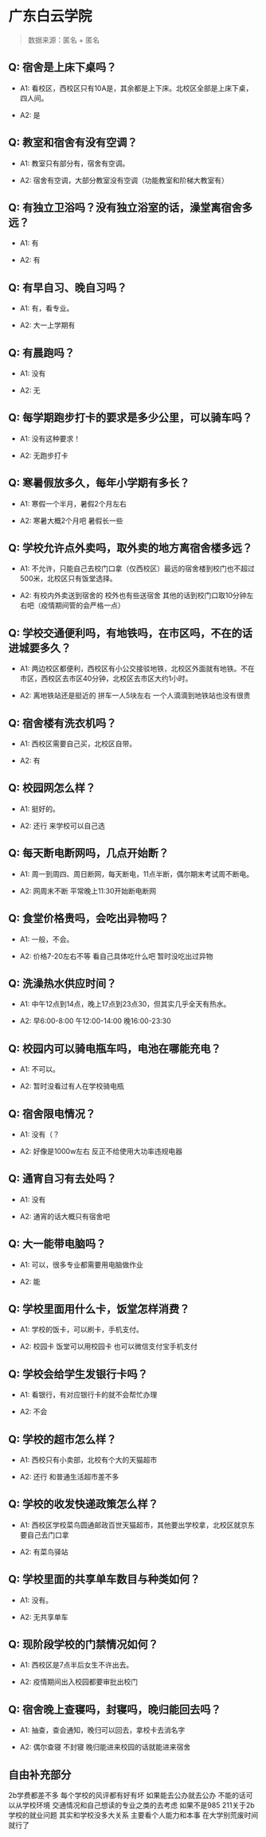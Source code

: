 # 广东白云学院

> 数据来源：匿名 + 匿名

## Q: 宿舍是上床下桌吗？

- A1: 看校区，西校区只有10A是，其余都是上下床。北校区全部是上床下桌，四人间。

- A2: 是

## Q: 教室和宿舍有没有空调？

- A1: 教室只有部分有，宿舍有空调。

- A2: 宿舍有空调，大部分教室没有空调（功能教室和阶梯大教室有）

## Q: 有独立卫浴吗？没有独立浴室的话，澡堂离宿舍多远？

- A1: 有

- A2: 有

## Q: 有早自习、晚自习吗？

- A1: 有，看专业。

- A2: 大一上学期有

## Q: 有晨跑吗？

- A1: 没有

- A2: 无

## Q: 每学期跑步打卡的要求是多少公里，可以骑车吗？

- A1: 没有这种要求！

- A2: 无跑步打卡

## Q: 寒暑假放多久，每年小学期有多长？

- A1: 寒假一个半月，暑假2个月左右

- A2: 寒暑大概2个月吧 暑假长一些

## Q: 学校允许点外卖吗，取外卖的地方离宿舍楼多远？

- A1: 不允许，只能自己去校门口拿（仅西校区）最远的宿舍楼到校门也不超过500米，北校区只有饭堂选择。

- A2: 有校内外卖送到宿舍的 校外也有些送宿舍 其他的话到校门口取10分钟左右吧（疫情期间管的会严格一点）

## Q: 学校交通便利吗，有地铁吗，在市区吗，不在的话进城要多久？

- A1: 两边校区都便利，西校区有小公交接驳地铁，北校区外面就有地铁。不在市区，西校区去市区40分钟，北校区去市区大约1小时。

- A2: 离地铁站还是挺近的 拼车一人5块左右 一个人滴滴到地铁站也没有很贵

## Q: 宿舍楼有洗衣机吗？

- A1: 西校区需要自己买，北校区自带。

- A2: 有

## Q: 校园网怎么样？

- A1: 挺好的。

- A2: 还行 来学校可以自己选

## Q: 每天断电断网吗，几点开始断？

- A1: 周一到周四、周日断网，每天断电，11点半断，偶尔期末考试周不断电。

- A2: 网周末不断 平常晚上11:30开始断电断网

## Q: 食堂价格贵吗，会吃出异物吗？

- A1: 一般，不会。

- A2: 价格7-20左右不等 看自己具体吃什么吧 暂时没吃出过异物

## Q: 洗澡热水供应时间？

- A1: 中午12点到14点，晚上17点到23点30，但其实几乎全天有热水。

- A2: 早6:00-8:00 午12:00-14:00 晚16:00-23:30

## Q: 校园内可以骑电瓶车吗，电池在哪能充电？

- A1: 不可以。

- A2: 暂时没看过有人在学校骑电瓶

## Q: 宿舍限电情况？

- A1: 没有（？

- A2: 好像是1000w左右 反正不给使用大功率违规电器

## Q: 通宵自习有去处吗？

- A1: 没有

- A2: 通宵的话大概只有宿舍吧

## Q: 大一能带电脑吗？

- A1: 可以，很多专业都需要用电脑做作业

- A2: 能

## Q: 学校里面用什么卡，饭堂怎样消费？

- A1: 学校的饭卡，可以刷卡，手机支付。

- A2: 校园卡 饭堂可以用校园卡 也可以微信支付宝手机支付

## Q: 学校会给学生发银行卡吗？

- A1: 看银行，有对应银行卡的就不会帮忙办理

- A2: 不会

## Q: 学校的超市怎么样？

- A1: 西校只有小卖部，北校有个大的天猫超市

- A2: 还行 和普通生活超市差不多

## Q: 学校的收发快递政策怎么样？

- A1: 西校区学校菜鸟圆通邮政百世天猫超市，其他要出学校拿，北校区就京东要自己去门口拿

- A2: 有菜鸟驿站

## Q: 学校里面的共享单车数目与种类如何？

- A1: 没有。

- A2: 无共享单车

## Q: 现阶段学校的门禁情况如何？

- A1: 西校区是7点半后女生不许出去。

- A2: 疫情期间出入校园都要审批出校门

## Q: 宿舍晚上查寝吗，封寝吗，晚归能回去吗？

- A1: 抽查，查会通知，晚归可以回去，拿校卡去消名字

- A2: 偶尔查寝 不封寝 晚归能进来校园的话就能进来宿舍

## 自由补充部分

2b学费都差不多 每个学校的风评都有好有坏 如果能去公办就去公办 不能的话可以从学校环境 交通情况和自己想读的专业之类的去考虑 如果不是985 211关于2b学校的就业问题 其实和学校没多大关系 主要看个人能力和本事 在大学别荒废时间就行了